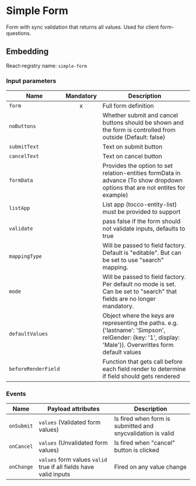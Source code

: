 # Simple Form
Form with sync validation that returns all values. Used for client form-questions.

## Embedding

React-registry name: `simple-form`

### Input parameters

| Name                   | Mandatory | Description
|------------------------|:---------:|-------------
| `form`                 | x         | Full form definition
| `noButtons`            |           | Whether submit and cancel buttons should be shown and the form is controlled from outside (Default: false)
| `submitText`           |           | Text on submit button
| `cancelText`           |           | Text on cancel button
| `formData`             |           | Provides the option to set relation-entities formData in advance (To show dropdown options that are not entites for example)
| `listApp`              |           | List app (tocco-entity-list) must be provided to support
| `validate`             |           | pass false if the form should not validate inputs, defaults to true
| `mappingType`          |           | Will be passed to field factory. Default is "editable". But can be set to use "search" mapping.
| `mode`                 |           | Will be passed to field factory. Per default no mode is set. Can be set to "search" that fields are no longer mandatory.
| `defaultValues`        |           | Object where the keys are representing the paths. e.g. {'lastname': 'Simpson', relGender: {key: '1', display: 'Male'}}. Overwrittes form default values
| `beforeRenderField`    |           | Function that gets call before each field render to determine if field should gets rendered


### Events

| Name            | Payload attributes                                                | Description
|-----------------|--------------------------------------------------------------------------------------------------------------------|-------------
| `onSubmit`      | `values` (Validated form values)                                  | Is fired when form is submitted and snycvalidation is valid
| `onCancel`      | `values` (Unvalidated form values)                                | Is fired when "cancel" button is clicked
| `onChange`      | `values` form values `valid` true if all fields have valid inputs | Fired on any value change
